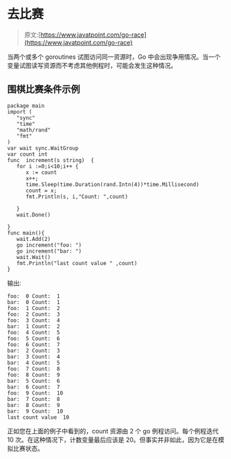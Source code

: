 # 去比赛

> 原文:[https://www.javatpoint.com/go-race](https://www.javatpoint.com/go-race)

当两个或多个 goroutines 试图访问同一资源时，Go 中会出现争用情况。当一个变量试图读写资源而不考虑其他例程时，可能会发生这种情况。

## 围棋比赛条件示例

```
package main
import (
   "sync"
   "time"
   "math/rand"
   "fmt"
)
var wait sync.WaitGroup
var count int
func  increment(s string)  {
   for i :=0;i<10;i++ {
      x := count
      x++;
      time.Sleep(time.Duration(rand.Intn(4))*time.Millisecond)
      count = x;
      fmt.Println(s, i,"Count: ",count)

   }
   wait.Done()

}
func main(){
   wait.Add(2)
   go increment("foo: ")
   go increment("bar: ")
   wait.Wait()
   fmt.Println("last count value " ,count)
}

```

输出:

```
foo:  0 Count:  1
bar:  0 Count:  1
foo:  1 Count:  2
foo:  2 Count:  3
foo:  3 Count:  4
bar:  1 Count:  2
foo:  4 Count:  5
foo:  5 Count:  6
foo:  6 Count:  7
bar:  2 Count:  3
bar:  3 Count:  4
bar:  4 Count:  5
foo:  7 Count:  8
foo:  8 Count:  9
bar:  5 Count:  6
bar:  6 Count:  7
foo:  9 Count:  10
bar:  7 Count:  8
bar:  8 Count:  9
bar:  9 Count:  10
last count value  10

```

正如您在上面的例子中看到的，count 资源由 2 个 go 例程访问。每个例程迭代 10 次。在这种情况下，计数变量最后应该是 20。但事实并非如此，因为它是在模拟比赛状态。